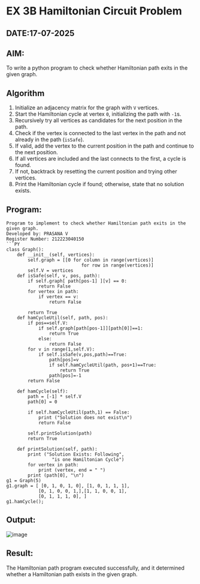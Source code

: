 # EX 3B Hamiltonian Circuit Problem
## DATE:17-07-2025
## AIM:
To write a python program to check whether Hamiltonian path exits in the given graph.

## Algorithm


1. Initialize an adjacency matrix for the graph with `V` vertices.  
2. Start the Hamiltonian cycle at vertex `0`, initializing the path with `-1`s.  
3. Recursively try all vertices as candidates for the next position in the path.  
4. Check if the vertex is connected to the last vertex in the path and not already in the path (`isSafe`).  
5. If valid, add the vertex to the current position in the path and continue to the next position.  
6. If all vertices are included and the last connects to the first, a cycle is found.  
7. If not, backtrack by resetting the current position and trying other vertices.  
8. Print the Hamiltonian cycle if found; otherwise, state that no solution exists.  

## Program:
```
Program to implement to check whether Hamiltonian path exits in the given graph.
Developed by: PRASANA V
Register Number: 212223040150
```PY
class Graph():
    def __init__(self, vertices):
        self.graph = [[0 for column in range(vertices)]
                            for row in range(vertices)]
        self.V = vertices
    def isSafe(self, v, pos, path):
        if self.graph[ path[pos-1] ][v] == 0:
            return False
        for vertex in path:
            if vertex == v:
                return False
 
        return True
    def hamCycleUtil(self, path, pos):
        if pos==self.V:
            if self.graph[path[pos-1]][path[0]]==1:
                return True
            else:
                return False
        for v in range(1,self.V):
            if self.isSafe(v,pos,path)==True:
                path[pos]=v
                if self.hamCycleUtil(path, pos+1)==True:
                    return True
                path[pos]=-1
        return False
 
    def hamCycle(self):
        path = [-1] * self.V
        path[0] = 0
 
        if self.hamCycleUtil(path,1) == False:
            print ("Solution does not exist\n")
            return False
 
        self.printSolution(path)
        return True
 
    def printSolution(self, path):
        print ("Solution Exists: Following",
                 "is one Hamiltonian Cycle")
        for vertex in path:
            print (vertex, end = " ")
        print (path[0], "\n")
g1 = Graph(5)
g1.graph = [ [0, 1, 0, 1, 0], [1, 0, 1, 1, 1],
            [0, 1, 0, 0, 1,],[1, 1, 0, 0, 1],
            [0, 1, 1, 1, 0], ]
g1.hamCycle();
```
## Output:

![image](https://github.com/user-attachments/assets/a5634ce5-87ac-4f14-bf5c-4e0212a971f9)

## Result:
The Hamiltonian path program executed successfully, and it determined whether a Hamiltonian path exists in the given graph.
